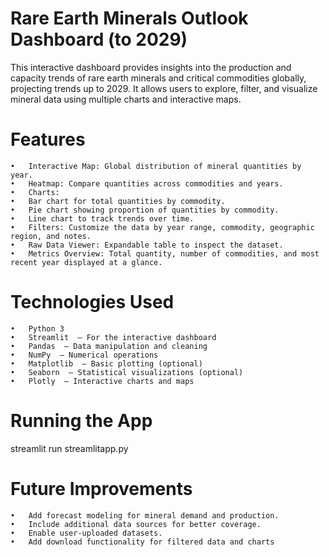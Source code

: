 # Rare Earth Minerals Outlook Dashboard (to 2029)

This interactive dashboard provides insights into the production and capacity trends of rare earth minerals and critical commodities globally, projecting trends up to 2029. It allows users to explore, filter, and visualize mineral data using multiple charts and interactive maps.

# Features
	•	Interactive Map: Global distribution of mineral quantities by year.
	•	Heatmap: Compare quantities across commodities and years.
	•	Charts:
	•	Bar chart for total quantities by commodity.
	•	Pie chart showing proportion of quantities by commodity.
	•	Line chart to track trends over time.
	•	Filters: Customize the data by year range, commodity, geographic region, and notes.
	•	Raw Data Viewer: Expandable table to inspect the dataset.
	•	Metrics Overview: Total quantity, number of commodities, and most recent year displayed at a glance.

# Technologies Used
	•	Python 3
	•	Streamlit￼ – For the interactive dashboard
	•	Pandas￼ – Data manipulation and cleaning
	•	NumPy￼ – Numerical operations
	•	Matplotlib￼ – Basic plotting (optional)
	•	Seaborn￼ – Statistical visualizations (optional)
	•	Plotly￼ – Interactive charts and maps

# Running the App
streamlit run streamlitapp.py

# Future Improvements
	•	Add forecast modeling for mineral demand and production.
	•	Include additional data sources for better coverage.
	•	Enable user-uploaded datasets.
	•	Add download functionality for filtered data and charts
